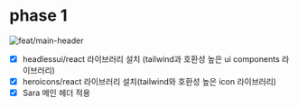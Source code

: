 # phase 1

![feat/main-header](https://github.com/user-attachments/assets/285ef550-c32b-4d99-8dab-dc8cc0fb1e06)
- [x] headlessui/react 라이브러리 설치 (tailwind과 호환성 높은 ui components 라이브러리)
- [x] heroicons/react 라이브러리 설치(tailwind와 호환성 높은 icon 라이브러리) 
- [x] Sara 메인 헤더 적용

